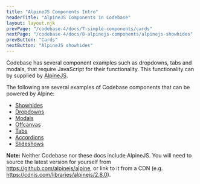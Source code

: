 ```yaml
---
title: "AlpineJS Components Intro"
headerTitle: "AlpineJS Components in Codebase"
layout: layout.njk
prevPage: "/codebase-4/docs/7-simple-components/cards"
nextPage: "/codebase-4/docs/8-alpinejs-components/alpinejs-showhides"
prevButton: "Cards"
nextButton: "AlpineJS showhides"
---
```


<p class="t-lg t-thin">Codebase has several component examples such as dropdowns, tabs and modals, that require JavaScript for their functionality. This functionality can by supplied by <a href="https://github.com/alpinejs/alpine">AlpineJS</a>.</p>

The following are several examples of Codebase components that can be powered by Alpine:

* [Showhides](/codebase-4/docs/8-alpinejs-components/alpinejs-showhides)
* [Dropdowns](/codebase-4/docs/8-alpinejs-components/alpinejs-dropdowns)
* [Modals](/codebase-4/docs/8-alpinejs-components/alpinejs-modals)
* [Offcanvas](/codebase-4/docs/8-alpinejs-components/alpinejs-offcanvas)
* [Tabs](/codebase-4/docs/8-alpinejs-components/alpinejs-tabs)
* [Accordions](/codebase-4/docs/8-alpinejs-components/alpinejs-accordions)
* [Slideshows](/codebase-4/docs/8-alpinejs-components/alpinejs-slideshows)

<div class="mb-3 bl-heavy b-color-primary p-2 bg-color-primary-alt">
<strong>Note:</strong> Neither Codebase nor these docs include AlpineJS. You will need to source the latest version for yourself from <a href="https://github.com/alpinejs/alpine">https://github.com/alpinejs/alpine</a>, or link to it from a CDN (e.g. <a href="https://cdnjs.com/libraries/alpinejs/2.8.0">https://cdnjs.com/libraries/alpinejs/2.8.0</a>).
</div>
